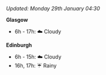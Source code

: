 *Updated: Monday 29th January 04:30*

**Glasgow**

* 6h - 17h: :cloud: Cloudy

**Edinburgh**

* 6h - 15h: :cloud: Cloudy
* 16h, 17h: :umbrella: Rainy
